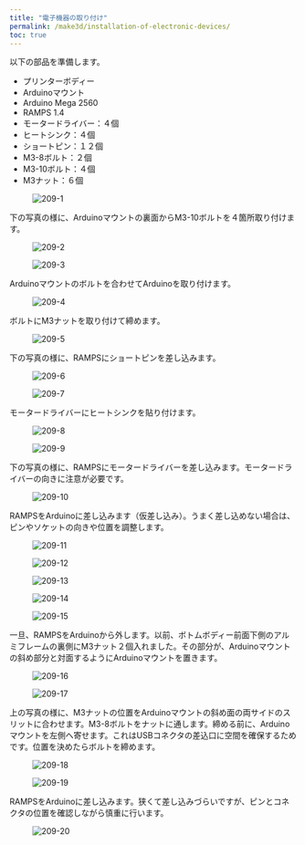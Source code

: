 ```yaml
---
title: "電子機器の取り付け"
permalink: /make3d/installation-of-electronic-devices/
toc: true
---
```

以下の部品を準備します。

- プリンターボディー
- Arduinoマウント
- Arduino Mega 2560
- RAMPS 1.4
- モータードライバー：４個
- ヒートシンク：４個
- ショートピン：１２個
- M3-8ボルト：２個
- M3-10ボルト：４個
- M3ナット：６個

<figure>
  <img src="{{ '/assets/images/make3d/209/209-1.webp' | relative_url }}" alt="209-1">
</figure>

下の写真の様に、Arduinoマウントの裏面からM3-10ボルトを４箇所取り付けます。

<figure>
  <img src="{{ '/assets/images/make3d/209/209-2.webp' | relative_url }}" alt="209-2">
</figure>

<figure>
  <img src="{{ '/assets/images/make3d/209/209-3.webp' | relative_url }}" alt="209-3">
</figure>

Arduinoマウントのボルトを合わせてArduinoを取り付けます。

<figure>
  <img src="{{ '/assets/images/make3d/209/209-4.webp' | relative_url }}" alt="209-4">
</figure>

ボルトにM3ナットを取り付けて締めます。

<figure>
  <img src="{{ '/assets/images/make3d/209/209-5.webp' | relative_url }}" alt="209-5">
</figure>

下の写真の様に、RAMPSにショートピンを差し込みます。

<figure>
  <img src="{{ '/assets/images/make3d/209/209-6.webp' | relative_url }}" alt="209-6">
</figure>

<figure>
  <img src="{{ '/assets/images/make3d/209/209-7.webp' | relative_url }}" alt="209-7">
</figure>

モータードライバーにヒートシンクを貼り付けます。

<figure>
  <img src="{{ '/assets/images/make3d/209/209-8.webp' | relative_url }}" alt="209-8">
</figure>

<figure>
  <img src="{{ '/assets/images/make3d/209/209-9.webp' | relative_url }}" alt="209-9">
</figure>

下の写真の様に、RAMPSにモータードライバーを差し込みます。モータードライバーの向きに注意が必要です。

<figure>
  <img src="{{ '/assets/images/make3d/209/209-10.webp' | relative_url }}" alt="209-10">
</figure>

RAMPSをArduinoに差し込みます（仮差し込み）。うまく差し込めない場合は、ピンやソケットの向きや位置を調整します。

<figure>
  <img src="{{ '/assets/images/make3d/209/209-11.webp' | relative_url }}" alt="209-11">
</figure>

<figure>
  <img src="{{ '/assets/images/make3d/209/209-12.webp' | relative_url }}" alt="209-12">
</figure>

<figure>
  <img src="{{ '/assets/images/make3d/209/209-13.webp' | relative_url }}" alt="209-13">
</figure>

<figure>
  <img src="{{ '/assets/images/make3d/209/209-14.webp' | relative_url }}" alt="209-14">
</figure>

<figure>
  <img src="{{ '/assets/images/make3d/209/209-15.webp' | relative_url }}" alt="209-15">
</figure>

一旦、RAMPSをArduinoから外します。以前、ボトムボディー前面下側のアルミフレームの裏側にM3ナット２個入れました。その部分が、Arduinoマウントの斜め部分と対面するようにArduinoマウントを置きます。

<figure>
  <img src="{{ '/assets/images/make3d/209/209-16.webp' | relative_url }}" alt="209-16">
</figure>

<figure>
  <img src="{{ '/assets/images/make3d/209/209-17.webp' | relative_url }}" alt="209-17">
</figure>

上の写真の様に、M3ナットの位置をArduinoマウントの斜め面の両サイドのスリットに合わせます。M3-8ボルトをナットに通します。締める前に、Arduinoマウントを左側へ寄せます。これはUSBコネクタの差込口に空間を確保するためです。位置を決めたらボルトを締めます。

<figure>
  <img src="{{ '/assets/images/make3d/209/209-18.webp' | relative_url }}" alt="209-18">
</figure>

<figure>
  <img src="{{ '/assets/images/make3d/209/209-19.webp' | relative_url }}" alt="209-19">
</figure>

RAMPSをArduinoに差し込みます。狭くて差し込みづらいですが、ピンとコネクタの位置を確認しながら慎重に行います。

<figure>
  <img src="{{ '/assets/images/make3d/209/209-20.webp' | relative_url }}" alt="209-20">
</figure>
